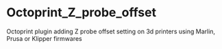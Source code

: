 # Octoprint_Z_probe_offset

Octoprint plugin adding Z probe offset setting on 3d printers using Marlin, Prusa or Klipper firmwares